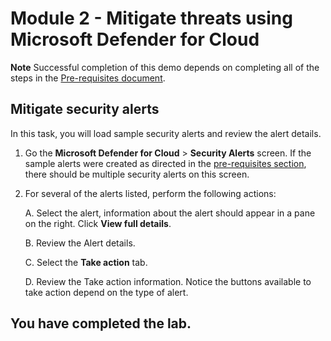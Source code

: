 # Module 2 - Mitigate threats using Microsoft Defender for Cloud

**Note** Successful completion of this demo depends on completing all of the steps in the  [Pre-requisites document](00-prerequisites.md). 

## Mitigate security alerts

In this task, you will load sample security alerts and review the alert details.

1. Go the  **Microsoft Defender for Cloud** > **Security Alerts** screen. If the sample alerts were created as directed in the [pre-requisites section](00-prerequisites.md#Deploy-sample-alerts-for-Demo-in-Module-2), there should be multiple security alerts on this screen.

1. For several of the alerts listed, perform the following actions:

    A. Select the alert, information about the alert should appear in a pane on the right.  Click **View full details**.

    B. Review the Alert details.

    C. Select the **Take action** tab.

    D. Review the Take action information. Notice the buttons available to take action depend on the type of alert.

## You have completed the lab.
